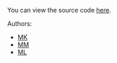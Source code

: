 You can view the source code [here](https://github.com/Manik2000/time_series_prediction).

Authors:
- [MK](https://github.com/Manik2000)
- [MM](https://github.com/MarcinBear)
- [ML](https://github.com/MikolajLangner)